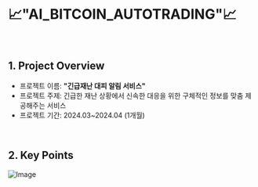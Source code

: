 # 📈"AI_BITCOIN_AUTOTRADING"📈
<br />

## 1. Project Overview
- 프로젝트 이름: **"긴급재난 대피 알림 서비스"**
- 프로젝트 주제: 긴급한 재난 상황에서 신속한 대응을 위한 구체적인 정보를 맞춤 제공해주는 서비스
- 프로젝트 기간: 2024.03~2024.04 (1개월)
<br/>

## 2. Key Points
![Image](https://github.com/user-attachments/assets/e55b0dd7-57d5-4640-ad01-00442d5f6623)

